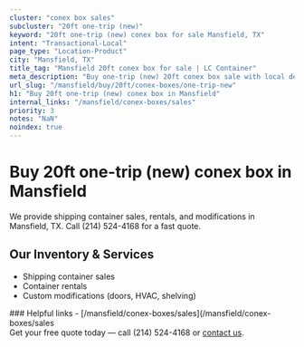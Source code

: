 ```yaml
---
cluster: "conex box sales"
subcluster: "20ft one-trip (new)"
keyword: "20ft one-trip (new) conex box for sale Mansfield, TX"
intent: "Transactional-Local"
page_type: "Location-Product"
city: "Mansfield, TX"
title_tag: "Mansfield 20ft conex box for sale | LC Container"
meta_description: "Buy one-trip (new) 20ft conex box sale with local delivery in Mansfield, TX. LC Container — local Since 2003. Request a fast quote today."
url_slug: "/mansfield/buy/20ft/conex-boxes/one-trip-new"
h1: "Buy 20ft one-trip (new) conex box in Mansfield"
internal_links: "/mansfield/conex-boxes/sales"
priority: 3
notes: "NaN"
noindex: true
---
```


# Buy 20ft one-trip (new) conex box in Mansfield

We provide shipping container sales, rentals, and modifications in Mansfield, TX. Call (214) 524-4168 for a fast quote.

## Our Inventory & Services
- Shipping container sales
- Container rentals
- Custom modifications (doors, HVAC, shelving)

<div data-section="internal-links">
### Helpful links
- [/mansfield/conex-boxes/sales](/mansfield/conex-boxes/sales
</div>

<div data-section="cta">
Get your free quote today — call (214) 524-4168 or <a href="/contact">contact us</a>.
</div>

<script type="application/ld+json">{"@context":"https://schema.org","@type":"FAQPage","mainEntity":[{"@type":"Question","name":"How much does delivery cost in Mansfield, TX?","acceptedAnswer":{"@type":"Answer","text":"Delivery costs vary by distance and container size. Most deliveries in Mansfield, TX range from $150-$300. Call (214) 524-4168 for an exact quote based on your specific location."}},{"@type":"Question","name":"Do you offer financing or payment plans?","acceptedAnswer":{"@type":"Answer","text":"We accept major credit cards, checks, and can discuss commercial terms for bulk purchases. Call (214) 524-4168 to discuss options."}},{"@type":"Question","name":"Can you customize containers in Mansfield, TX?","acceptedAnswer":{"@type":"Answer","text":"Yes — we perform modifications like doors, HVAC, insulation, and shelving. Request a custom quote at (214) 524-4168 or via our contact form."}}]}</script>

